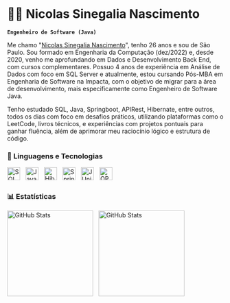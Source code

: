 # 👨‍💼 Nicolas Sinegalia Nascimento

**`Engenheiro de Software (Java) `**

Me chamo "[Nicolas Sinegalia Nascimento](https://www.linkedin.com/in/nicolassinegalia/)", tenho 26 anos e sou de São Paulo. Sou formado em Engenharia da Computação (dez/2022) e, desde 2020, venho me aprofundando em Dados e Desenvolvimento Back End, com cursos complementares. Possuo 4 anos de experiência em Análise de Dados com foco em SQL Server e atualmente, estou cursando Pós-MBA em Engenharia de Software na Impacta, com o objetivo de migrar para a área de desenvolvimento, mais especificamente como Engenheiro de Software Java.

Tenho estudado SQL, Java, Springboot, APIRest, Hibernate, entre outros, todos os dias com foco em desafios práticos, utilizando plataformas como o LeetCode, livros técnicos, e experiências com projetos pontuais para ganhar fluência, além de aprimorar meu raciocínio lógico e estrutura de código.

### 🤖 Linguagens e Tecnologias

<img
    align="left"
    alt="SQL Server"
    title="SQL Server"
    width="30px"
    style="padding-right: 10px;"
    src="https://cdn.jsdelivr.net/gh/devicons/devicon@latest/icons/microsoftsqlserver/microsoftsqlserver-original-wordmark.svg"
/>

<img
    align="left"
    alt="Java"
    title="Java"
    width="30px"
    style="padding-right: 10px;"
    src="https://cdn.jsdelivr.net/gh/devicons/devicon@latest/icons/java/java-original-wordmark.svg"
/>

<img
    align="left"
    alt="Hibernate"
    title="Hibernate"
    width="30px"
    style="padding-right: 10px;"
    src="https://cdn.jsdelivr.net/gh/devicons/devicon@latest/icons/hibernate/hibernate-original-wordmark.svg"
/>

<img
    align="left"
    alt="Spring Boot"
    title="Spring Boot"
    width="30px"
    style="padding-right: 10px;"
    src="https://cdn.jsdelivr.net/gh/devicons/devicon@latest/icons/spring/spring-original-wordmark.svg"
/>

<img
    align="left"
    alt="JUnity"
    title="JUnity"
    width="30px"
    style="padding-right: 10px;"
    src="https://cdn.jsdelivr.net/gh/devicons/devicon@latest/icons/junit/junit-original-wordmark.svg"
/>

<img
    align="left"
    alt="OPENAPI"
    title="OPENAPI"
    width="30px"
    style="padding-right: 10px;"
    src="https://cdn.jsdelivr.net/gh/devicons/devicon@latest/icons/openapi/openapi-original-wordmark.svg"
/>

<br/>
<br/>

### 📊 Estatísticas

<p>
    <img
        align="left"
        alt="GitHub Stats"
        height="200"
        style="padding-right: 10px;"
        src="https://github-readme-stats.vercel.app/api?username=nsinegalia&show_icons=true&theme=tokyonight&include_all_commits=true&locale=pt-br"
    />

<img
        align="left"
        alt="GitHub Stats"
        height="200"
        src="https://github-readme-stats.vercel.app/api/top-langs/?username=nsinegalia&theme=tokyonight&layout=compact&custom_title=Tecnologias&langs_count=6" 
  />

</p>
